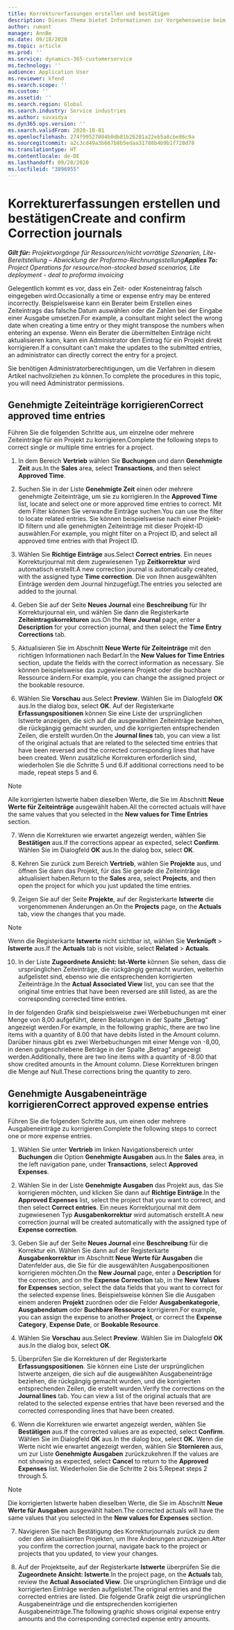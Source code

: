 ```yaml
---
title: Korrekturerfassungen erstellen und bestätigen
description: Dieses Thema bietet Informationen zur Vorgehensweise beim Erstellen und Bestätigen von Korrekturerfassungen.
author: rumant
manager: AnnBe
ms.date: 09/18/2020
ms.topic: article
ms.prod: ''
ms.service: dynamics-365-customerservice
ms.technology: ''
audience: Application User
ms.reviewer: kfend
ms.search.scope: ''
ms.custom: ''
ms.assetid: ''
ms.search.region: Global
ms.search.industry: Service industries
ms.author: suvaidya
ms.dyn365.ops.version: ''
ms.search.validFrom: 2020-10-01
ms.openlocfilehash: 274f99527804b0db81b26201a22eb5a8cbe86c9a
ms.sourcegitcommit: a2c3cd49a3b667b8b5edaa31788b4b9b1f728d78
ms.translationtype: HT
ms.contentlocale: de-DE
ms.lasthandoff: 09/28/2020
ms.locfileid: "3896955"
---
```

# <a name="create-and-confirm-correction-journals"></a><span data-ttu-id="fa409-103">Korrekturerfassungen erstellen und bestätigen</span><span class="sxs-lookup"><span data-stu-id="fa409-103">Create and confirm Correction journals</span></span>

<span data-ttu-id="fa409-104">_**Gilt für:** Projektvorgänge für Ressourcen/nicht vorrätige Szenarien, Lite-Bereitstellung – Abwicklung der Proforma-Rechnungsstellung_</span><span class="sxs-lookup"><span data-stu-id="fa409-104">_**Applies To:** Project Operations for resource/non-stocked based scenarios, Lite deployment - deal to proforma invoicing_</span></span>

<span data-ttu-id="fa409-105">Gelegentlich kommt es vor, dass ein Zeit- oder Kosteneintrag falsch eingegeben wird.</span><span class="sxs-lookup"><span data-stu-id="fa409-105">Occasionally a time or expense entry may be entered incorrectly.</span></span> <span data-ttu-id="fa409-106">Beispielsweise kann ein Berater beim Erstellen eines Zeiteintrags das falsche Datum auswählen oder die Zahlen bei der Eingabe einer Ausgabe umsetzen.</span><span class="sxs-lookup"><span data-stu-id="fa409-106">For example, a consultant might select the wrong date when creating a time entry or they might transpose the numbers when entering an expense.</span></span> <span data-ttu-id="fa409-107">Wenn ein Berater die übermittelten Einträge nicht aktualisieren kann, kann ein Administrator den Eintrag für ein Projekt direkt korrigieren.</span><span class="sxs-lookup"><span data-stu-id="fa409-107">If a consultant can’t make the updates to the submitted entries, an administrator can directly correct the entry for a project.</span></span>

<span data-ttu-id="fa409-108">Sie benötigen Administratorberechtigungen, um die Verfahren in diesem Artikel nachvollziehen zu können.</span><span class="sxs-lookup"><span data-stu-id="fa409-108">To complete the procedures in this topic, you will need Administrator permissions.</span></span>

## <a name="correct-approved-time-entries"></a><span data-ttu-id="fa409-109">Genehmigte Zeiteinträge korrigieren</span><span class="sxs-lookup"><span data-stu-id="fa409-109">Correct approved time entries</span></span>     

<span data-ttu-id="fa409-110">Führen Sie die folgenden Schritte aus, um einzelne oder mehrere Zeiteinträge für ein Projekt zu korrigieren.</span><span class="sxs-lookup"><span data-stu-id="fa409-110">Complete the following steps to correct single or multiple time entries for a project.</span></span>

1. <span data-ttu-id="fa409-111">In dem Bereich **Vertrieb** wählen Sie **Buchungen** und dann **Genehmigte Zeit** aus.</span><span class="sxs-lookup"><span data-stu-id="fa409-111">In the **Sales** area, select **Transactions**, and then select **Approved Time**.</span></span> 

2. <span data-ttu-id="fa409-112">Suchen Sie in der Liste **Genehmigte Zeit** einen oder mehrere genehmigte Zeiteinträge, um sie zu korrigieren.</span><span class="sxs-lookup"><span data-stu-id="fa409-112">In the **Approved Time** list, locate and select one or more approved time entries to correct.</span></span> <span data-ttu-id="fa409-113">Mit dem Filter können Sie verwandte Einträge suchen.</span><span class="sxs-lookup"><span data-stu-id="fa409-113">You can use the filter to locate related entries.</span></span> <span data-ttu-id="fa409-114">Sie können beispielsweise nach einer Projekt-ID filtern und alle genehmigten Zeiteinträge mit dieser Projekt-ID auswählen.</span><span class="sxs-lookup"><span data-stu-id="fa409-114">For example, you might filter on a Project ID, and select all approved time entries with that Project ID.</span></span>

3. <span data-ttu-id="fa409-115">Wählen Sie **Richtige Einträge** aus.</span><span class="sxs-lookup"><span data-stu-id="fa409-115">Select **Correct entries**.</span></span> <span data-ttu-id="fa409-116">Ein neues Korrekturjournal mit dem zugewiesenen Typ **Zeitkorrektur** wird automatisch erstellt.</span><span class="sxs-lookup"><span data-stu-id="fa409-116">A new correction journal is automatically created, with the assigned type **Time correction**.</span></span> <span data-ttu-id="fa409-117">Die von Ihnen ausgewählten Einträge werden dem Journal hinzugefügt.</span><span class="sxs-lookup"><span data-stu-id="fa409-117">The entries you selected are added to the journal.</span></span> 

4. <span data-ttu-id="fa409-118">Geben Sie auf der Seite **Neues Journal** eine **Beschreibung** für Ihr Korrekturjournal ein, und wählen Sie dann die Registerkarte **Zeiteintragskorrekturen** aus.</span><span class="sxs-lookup"><span data-stu-id="fa409-118">On the **New Journal** page, enter a **Description** for your correction journal, and then select the **Time Entry Corrections** tab.</span></span>  

5. <span data-ttu-id="fa409-119">Aktualisieren Sie im Abschnitt **Neue Werte für Zeiteinträge** mit den richtigen Informationen nach Bedarf.</span><span class="sxs-lookup"><span data-stu-id="fa409-119">In the **New Values for Time Entries** section, update the fields with the correct information as necessary.</span></span> <span data-ttu-id="fa409-120">Sie können beispielsweise das zugewiesene Projekt oder die buchbare Ressource ändern.</span><span class="sxs-lookup"><span data-stu-id="fa409-120">For example, you can change the assigned project or the bookable resource.</span></span>

6. <span data-ttu-id="fa409-121">Wählen Sie **Vorschau** aus.</span><span class="sxs-lookup"><span data-stu-id="fa409-121">Select **Preview**.</span></span> <span data-ttu-id="fa409-122">Wählen Sie im Dialogfeld **OK** aus.</span><span class="sxs-lookup"><span data-stu-id="fa409-122">In the dialog box, select **OK**.</span></span> <span data-ttu-id="fa409-123">Auf der Registerkarte **Erfassungspositionen** können Sie eine Liste der ursprünglichen Istwerte anzeigen, die sich auf die ausgewählten Zeiteinträge beziehen, die rückgängig gemacht wurden, und die korrigierten entsprechenden Zeilen, die erstellt wurden.</span><span class="sxs-lookup"><span data-stu-id="fa409-123">On the **Journal lines** tab, you can view a list of the original actuals that are related to the selected time entries that have been reversed and the corrected corresponding lines that have been created.</span></span> <span data-ttu-id="fa409-124">Wenn zusätzliche Korrekturen erforderlich sind, wiederholen Sie die Schritte 5 und 6.</span><span class="sxs-lookup"><span data-stu-id="fa409-124">If additional corrections need to be made, repeat steps 5 and 6.</span></span> 

> [!NOTE]
> <span data-ttu-id="fa409-125">Alle korrigierten Istwerte haben dieselben Werte, die Sie im Abschnitt **Neue Werte für Zeiteinträge** ausgewählt haben.</span><span class="sxs-lookup"><span data-stu-id="fa409-125">All the corrected actuals will have the same values that you selected in the **New values for Time Entries** section.</span></span>

7. <span data-ttu-id="fa409-126">Wenn die Korrekturen wie erwartet angezeigt werden, wählen Sie **Bestätigen** aus.</span><span class="sxs-lookup"><span data-stu-id="fa409-126">If the corrections appear as expected, select **Confirm**.</span></span> <span data-ttu-id="fa409-127">Wählen Sie im Dialogfeld **OK** aus.</span><span class="sxs-lookup"><span data-stu-id="fa409-127">In the dialog box, select **OK**.</span></span>

8. <span data-ttu-id="fa409-128">Kehren Sie zurück zum Bereich **Vertrieb**, wählen Sie **Projekte** aus, und öffnen Sie dann das Projekt, für das Sie gerade die Zeiteinträge aktualisiert haben.</span><span class="sxs-lookup"><span data-stu-id="fa409-128">Return to the **Sales** area, select **Projects**, and then open the project for which you just updated the time entries.</span></span> 

9. <span data-ttu-id="fa409-129">Zeigen Sie auf der Seite **Projekte**, auf der Registerkarte **Istwerte** die vorgenommenen Änderungen an.</span><span class="sxs-lookup"><span data-stu-id="fa409-129">On the **Projects** page, on the **Actuals** tab, view the changes that you made.</span></span> 

> [!NOTE]
> <span data-ttu-id="fa409-130">Wenn die Registerkarte **Istwerte** nicht sichtbar ist, wählen Sie **Verknüpft** > **Istwerte** aus.</span><span class="sxs-lookup"><span data-stu-id="fa409-130">If the **Actuals** tab is not visible, select **Related** > **Actuals**.</span></span>  

10. <span data-ttu-id="fa409-131">In der Liste **Zugeordnete Ansicht: Ist-Werte** können Sie sehen, dass die ursprünglichen Zeiteinträge, die rückgängig gemacht wurden, weiterhin aufgelistet sind, ebenso wie die entsprechenden korrigierten Zeiteinträge.</span><span class="sxs-lookup"><span data-stu-id="fa409-131">In the **Actual Associated View** list, you can see that the original time entries that have been reversed are still listed, as are the corresponding corrected time entries.</span></span> 

<span data-ttu-id="fa409-132">In der folgenden Grafik sind beispielsweise zwei Werbebuchungen mit einer Menge von 8,00 aufgeführt, deren Belastungen in der Spalte „Betrag“ angezeigt werden.</span><span class="sxs-lookup"><span data-stu-id="fa409-132">For example, in the following graphic, there are two line items with a quantity of 8.00 that have debits listed in the Amount column.</span></span> <span data-ttu-id="fa409-133">Darüber hinaus gibt es zwei Werbebuchungen mit einer Menge von -8,00, in denen gutgeschriebene Beträge in der Spalte „Betrag“ angezeigt werden.</span><span class="sxs-lookup"><span data-stu-id="fa409-133">Additionally, there are two line items with a quantity of -8.00 that show credited amounts in the Amount column.</span></span> <span data-ttu-id="fa409-134">Diese Korrekturen bringen die Menge auf Null.</span><span class="sxs-lookup"><span data-stu-id="fa409-134">These corrections bring the quantity to zero.</span></span>

 
## <a name="correct-approved-expense-entries"></a><span data-ttu-id="fa409-135">Genehmigte Ausgabeneinträge korrigieren</span><span class="sxs-lookup"><span data-stu-id="fa409-135">Correct approved expense entries</span></span>

<span data-ttu-id="fa409-136">Führen Sie die folgenden Schritte aus, um einen oder mehrere Ausgabeneinträge zu korrigieren.</span><span class="sxs-lookup"><span data-stu-id="fa409-136">Complete the following steps to correct one or more expense entries.</span></span> 

1. <span data-ttu-id="fa409-137">Wählen Sie unter **Vertrieb** im linken Navigationsbereich unter **Buchungen** die Option **Genehmigte Ausgaben** aus.</span><span class="sxs-lookup"><span data-stu-id="fa409-137">In the **Sales** area, in the left navigation pane, under **Transactions**, select **Approved Expenses**.</span></span>

2. <span data-ttu-id="fa409-138">Wählen Sie in der Liste **Genehmigte Ausgaben** das Projekt aus, das Sie korrigieren möchten, und klicken Sie dann auf **Richtige Einträge**.</span><span class="sxs-lookup"><span data-stu-id="fa409-138">In the **Approved Expenses** list, select the project that you want to correct, and then select **Correct entries**.</span></span> <span data-ttu-id="fa409-139">Ein neues Korrekturjournal mit dem zugewiesenen Typ **Ausgabenkorrektur** wird automatisch erstellt.</span><span class="sxs-lookup"><span data-stu-id="fa409-139">A new correction journal will be created automatically with the assigned type of **Expense correction**.</span></span> 

3. <span data-ttu-id="fa409-140">Geben Sie auf der Seite **Neues Journal** eine **Beschreibung** für die Korrektur ein. Wählen Sie dann auf der Registerkarte **Ausgabenkorrektur** im Abschnitt **Neue Werte für Ausgaben** die Datenfelder aus, die Sie für die ausgewählten Ausgabenpositionen korrigieren möchten.</span><span class="sxs-lookup"><span data-stu-id="fa409-140">On the **New Journal** page, enter a **Description** for the correction, and on the **Expense Correction** tab, in the **New Values for Expenses** section, select the data fields that you want to correct for the selected expense lines.</span></span> <span data-ttu-id="fa409-141">Beispielsweise können Sie die Ausgaben einem anderen **Projekt** zuordnen oder die Felder **Ausgabenkategorie**, **Ausgabendatum** oder **Buchbare Ressource** korrigieren.</span><span class="sxs-lookup"><span data-stu-id="fa409-141">For example, you can assign the expense to another **Project**, or correct the **Expense Category**, **Expense Date**, or **Bookable Resource**.</span></span>

4. <span data-ttu-id="fa409-142">Wählen Sie **Vorschau** aus.</span><span class="sxs-lookup"><span data-stu-id="fa409-142">Select **Preview**.</span></span> <span data-ttu-id="fa409-143">Wählen Sie im Dialogfeld **OK** aus.</span><span class="sxs-lookup"><span data-stu-id="fa409-143">In the dialog box, select **OK**.</span></span> 

5. <span data-ttu-id="fa409-144">Überprüfen Sie die Korrekturen uf der Registerkarte **Erfassungspositionen**. Sie können eine Liste der ursprünglichen Istwerte anzeigen, die sich auf die ausgewählten Ausgabeneinträge beziehen, die rückgängig gemacht wurden, und die korrigierten entsprechenden Zeilen, die erstellt wurden.</span><span class="sxs-lookup"><span data-stu-id="fa409-144">Verify the corrections on the **Journal lines** tab. You can view a list of the original actuals that are related to the selected expense entries that have been reversed and the corrected corresponding lines that have been created.</span></span>

6. <span data-ttu-id="fa409-145">Wenn die Korrekturen wie erwartet angezeigt werden, wählen Sie **Bestätigen** aus.</span><span class="sxs-lookup"><span data-stu-id="fa409-145">If the corrected values are as expected, select **Confirm**.</span></span> <span data-ttu-id="fa409-146">Wählen Sie im Dialogfeld **OK** aus.</span><span class="sxs-lookup"><span data-stu-id="fa409-146">In the dialog box, select **OK.**</span></span> <span data-ttu-id="fa409-147">Wenn die Werte nicht wie erwartet angezeigt werden, wählen Sie **Stornieren** aus, um zur Liste **Genehmigte Ausgaben** zurückzukehren.</span><span class="sxs-lookup"><span data-stu-id="fa409-147">If the values are not showing as expected, select **Cancel** to return to the **Approved Expenses** list.</span></span> <span data-ttu-id="fa409-148">Wiederholen Sie die Schritte 2 bis 5.</span><span class="sxs-lookup"><span data-stu-id="fa409-148">Repeat steps 2 through 5.</span></span> 

> [!NOTE]
> <span data-ttu-id="fa409-149">Die korrigierten Istwerte haben dieselben Werte, die Sie im Abschnitt **Neue Werte für Ausgaben** ausgewählt haben.</span><span class="sxs-lookup"><span data-stu-id="fa409-149">The corrected actuals will have the same values that you selected in the **New values for Expenses** section.</span></span>

7. <span data-ttu-id="fa409-150">Navigieren Sie nach Bestätigung des Korrekturjournals zurück zu dem oder den aktualisierten Projekten, um Ihre Änderungen anzuzeigen.</span><span class="sxs-lookup"><span data-stu-id="fa409-150">After you confirm the correction journal, navigate back to the project or projects that you updated, to view your changes.</span></span>  

8. <span data-ttu-id="fa409-151">Auf der Projektseite, auf der Registerkarte **Istwerte** überprüfen Sie die **Zugeordnete Ansicht: Istwerte**.</span><span class="sxs-lookup"><span data-stu-id="fa409-151">In the project page, on the **Actuals** tab, review the **Actual Associated View**.</span></span> <span data-ttu-id="fa409-152">Die ursprünglichen Einträge und die korrigierten Einträge werden aufgelistet.</span><span class="sxs-lookup"><span data-stu-id="fa409-152">The original entries and the corrected entries are listed.</span></span> <span data-ttu-id="fa409-153">Die folgende Grafik zeigt die ursprünglichen Ausgabeneinträge und die entsprechenden korrigierten Ausgabeneinträge.</span><span class="sxs-lookup"><span data-stu-id="fa409-153">The following graphic shows original expense entry amounts and the corresponding corrected expense entry amounts.</span></span> 


